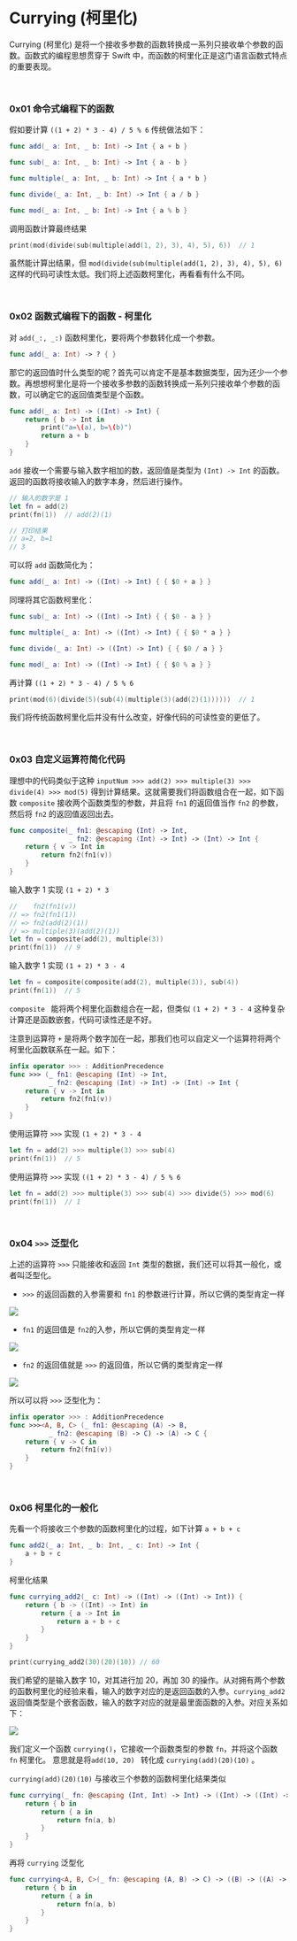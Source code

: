 # Currying (柯里化)

Currying (柯里化) 是将一个接收多参数的函数转换成一系列只接收单个参数的函数。函数式的编程思想贯穿于 Swift 中，而函数的柯里化正是这门语言函数式特点的重要表现。


<br>

### 0x01 命令式编程下的函数

假如要计算 `((1 + 2) * 3 - 4) / 5 % 6` 传统做法如下：


```swift
func add(_ a: Int, _ b: Int) -> Int { a + b }

func sub(_ a: Int, _ b: Int) -> Int { a - b }

func multiple(_ a: Int, _ b: Int) -> Int { a * b }

func divide(_ a: Int, _ b: Int) -> Int { a / b }

func mod(_ a: Int, _ b: Int) -> Int { a % b }
```

调用函数计算最终结果

```swift
print(mod(divide(sub(multiple(add(1, 2), 3), 4), 5), 6))  // 1
```

虽然能计算出结果，但 `mod(divide(sub(multiple(add(1, 2), 3), 4), 5), 6)` 这样的代码可读性太低。我们将上述函数柯里化，再看看有什么不同。

<br>

### 0x02 函数式编程下的函数 - 柯里化

对 `add(_:, _:)` 函数柯里化，要将两个参数转化成一个参数。

```swift
func add(_ a: Int) -> ? { }
```

那它的返回值时什么类型的呢？首先可以肯定不是基本数据类型，因为还少一个参数。再想想柯里化是将一个接收多参数的函数转换成一系列只接收单个参数的函数，可以确定它的返回值类型是个函数。

```swift
func add(_ a: Int) -> ((Int) -> Int) {
    return { b -> Int in
        print("a=\(a), b=\(b)")
        return a + b
    }
}
```

`add` 接收一个需要与输入数字相加的数，返回值是类型为 `(Int) -> Int` 的函数。返回的函数将接收输入的数字本身，然后进行操作。


```swift
// 输入的数字是 1 
let fn = add(2)
print(fn(1))  // add(2)(1)

// 打印结果
// a=2, b=1
// 3
```

可以将 `add` 函数简化为：


```swift
func add(_ a: Int) -> ((Int) -> Int) { { $0 + a } }
```

同理将其它函数柯里化：

```swift
func sub(_ a: Int) -> ((Int) -> Int) { { $0 - a } }

func multiple(_ a: Int) -> ((Int) -> Int) { { $0 * a } }

func divide(_ a: Int) -> ((Int) -> Int) { { $0 / a } }

func mod(_ a: Int) -> ((Int) -> Int) { { $0 % a } }
```

再计算 `((1 + 2) * 3 - 4) / 5 % 6`

```swift
print(mod(6)(divide(5)(sub(4)(multiple(3)(add(2)(1))))))  // 1
```

我们将传统函数柯里化后并没有什么改变，好像代码的可读性变的更低了。

<br>

### 0x03 自定义运算符简化代码

理想中的代码类似于这种 `inputNum >>> add(2) >>> multiple(3) >>> divide(4) >>> mod(5)` 得到计算结果。这就需要我们将函数组合在一起，如下函数 `composite` 接收两个函数类型的参数，并且将 `fn1` 的返回值当作 `fn2` 的参数，然后将 `fn2` 的返回值返回出去。

```swift
func composite(_ fn1: @escaping (Int) -> Int,
               _ fn2: @escaping (Int) -> Int) -> (Int) -> Int {
    return { v -> Int in
        return fn2(fn1(v))
    }
}
```

输入数字 1 实现 `(1 + 2) * 3`

```swift
//    fn2(fn1(v))
// => fn2(fn1(1))
// => fn2(add(2)(1))
// => multiple(3)(add(2)(1))
let fn = composite(add(2), multiple(3))
print(fn(1))  // 9
```

输入数字 1 实现 `(1 + 2) * 3 - 4`

```swift
let fn = composite(composite(add(2), multiple(3)), sub(4))
print(fn(1))  // 5
```

`composite ` 能将两个柯里化函数组合在一起，但类似 `(1 + 2) * 3 - 4` 这种复杂计算还是函数嵌套，代码可读性还是不好。

注意到运算符 `+` 是将两个数字加在一起，那我们也可以自定义一个运算符将两个柯里化函数联系在一起。如下：

```swift
infix operator >>> : AdditionPrecedence
func >>> (_ fn1: @escaping (Int) -> Int,
          _ fn2: @escaping (Int) -> Int) -> (Int) -> Int {
    return { v -> Int in
        return fn2(fn1(v))
    }
}
```

使用运算符 `>>>` 实现 `(1 + 2) * 3 - 4`

```swift
let fn = add(2) >>> multiple(3) >>> sub(4)
print(fn(1))  // 5
```

使用运算符 `>>>` 实现 `((1 + 2) * 3 - 4) / 5 % 6`

```swift
let fn = add(2) >>> multiple(3) >>> sub(4) >>> divide(5) >>> mod(6)
print(fn(1))  // 1
```

<br>

### 0x04 `>>>` 泛型化

上述的运算符 `>>>` 只能接收和返回 `Int` 类型的数据，我们还可以将其一般化，或者叫泛型化。

- `>>>` 的返回函数的入参需要和 `fn1` 的参数进行计算，所以它俩的类型肯定一样

![](../Images/Swift/Currying/Currying_images01.png)

 - `fn1` 的返回值是 `fn2`的入参，所以它俩的类型肯定一样
 
![](../Images/Swift/Currying/Currying_images02.png)

 - `fn2` 的返回值就是 `>>>` 的返回值，所以它俩的类型肯定一样
 
![](../Images/Swift/Currying/Currying_images03.png)

所以可以将 `>>>` 泛型化为：

```swift
infix operator >>> : AdditionPrecedence
func >>><A, B, C> (_ fn1: @escaping (A) -> B,
          _ fn2: @escaping (B) -> C) -> (A) -> C {
    return { v -> C in
        return fn2(fn1(v))
    }
}
```

<br>

### 0x06 柯里化的一般化

先看一个将接收三个参数的函数柯里化的过程，如下计算 `a + b + c`


```swift
func add2(_ a: Int, _ b: Int, _ c: Int) -> Int {
    a + b + c
}
```

柯里化结果

```swift
func currying_add2(_ c: Int) -> ((Int) -> ((Int) -> Int)) {
    return { b -> ((Int) -> Int) in
        return { a -> Int in
            return a + b + c
        }
    }
}

print(currying_add2(30)(20)(10)) // 60
```

我们希望的是输入数字 10，对其进行加 20，再加 30 的操作。从对拥有两个参数的函数柯里化的经验来看，输入的数字对应的是返回函数的入参。`currying_add2 ` 返回值类型是个嵌套函数，输入的数字对应的就是最里面函数的入参。对应关系如下：

![](../Images/Swift/Currying/Currying_images04.png)

我们定义一个函数 `currying()`，它接收一个函数类型的参数 `fn`，并将这个函数 `fn` 柯里化。 意思就是将`add(10, 20) `  转化成 `currying(add)(20)(10)` 。

`currying(add)(20)(10)` 与接收三个参数的函数柯里化结果类似

```swift
func currying(_ fn: @escaping (Int, Int) -> Int) -> ((Int) -> ((Int) -> Int)) {
    return { b in
        return { a in
            return fn(a, b)
        }
    }
}
```

再将 `currying` 泛型化

```swift
func currying<A, B, C>(_ fn: @escaping (A, B) -> C) -> ((B) -> ((A) -> C)) {
    return { b in
        return { a in
            return fn(a, b)
        }
    }
}
```

<br>




